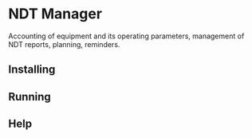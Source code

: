 # NDT Manager

Accounting of equipment and its operating parameters, management of NDT reports, planning, reminders.

## Installing

## Running

## Help
